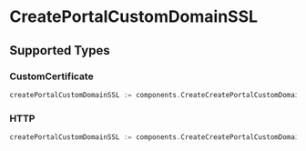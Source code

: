 # CreatePortalCustomDomainSSL


## Supported Types

### CustomCertificate

```go
createPortalCustomDomainSSL := components.CreateCreatePortalCustomDomainSSLCustomCertificate(components.CustomCertificate{/* values here */})
```

### HTTP

```go
createPortalCustomDomainSSL := components.CreateCreatePortalCustomDomainSSLHTTP(components.HTTP{/* values here */})
```

